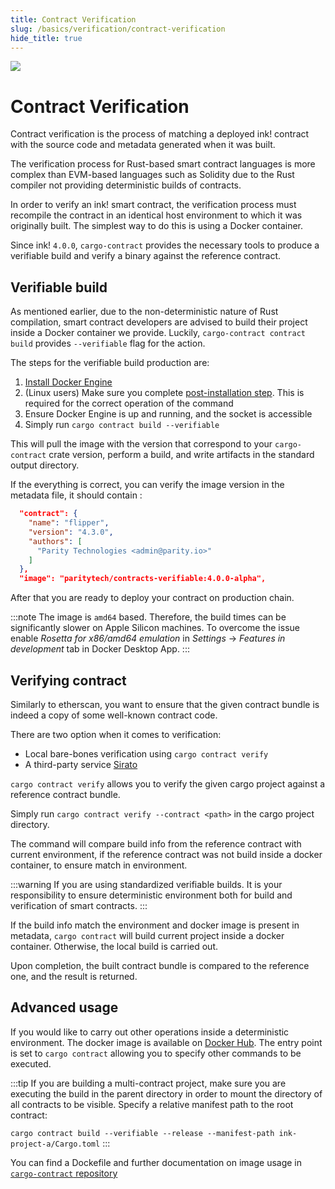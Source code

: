 ```yaml
---
title: Contract Verification
slug: /basics/verification/contract-verification
hide_title: true
---
```


<img src="/img/title/magnifying-glass.svg" className="titlePic" />

# Contract Verification

Contract verification is the process of matching a deployed ink! contract 
with the source code and metadata generated when it was built. 

The verification process for Rust-based smart contract languages is more
complex than EVM-based languages such as Solidity due to the Rust 
compiler not providing deterministic builds of contracts. 

In order to verify an ink! smart contract, the verification
process must recompile the contract in an identical host environment to
which it was originally built. The simplest way to do this is using a Docker
container.

Since ink! `4.0.0`, `cargo-contract` provides the necessary tools to produce 
a verifiable build and verify a binary against the reference contract.

## Verifiable build

As mentioned earlier, due to the non-deterministic nature of Rust compilation,
smart contract developers are advised to build their project inside
a Docker container we provide. Luckily, `cargo-contract contract build`
provides `--verifiable` flag for the action.

The steps for the verifiable build production are:
1. [Install Docker Engine](https://docs.docker.com/engine/install/)
2. (Linux users) Make sure you complete [post-installation step](https://docs.docker.com/engine/install/linux-postinstall/).
This is required for the correct operation of the command
4. Ensure Docker Engine is up and running, and the socket is accessible
3. Simply run `cargo contract build --verifiable`

This will pull the image with the version that correspond to your `cargo-contract` crate version,
perform a build, and write artifacts in the standard output directory.

If the everything is correct, you can verify the image version in the metadata file,
it should contain :
```json
  "contract": {
    "name": "flipper",
    "version": "4.3.0",
    "authors": [
      "Parity Technologies <admin@parity.io>"
    ]
  },
  "image": "paritytech/contracts-verifiable:4.0.0-alpha",
```

After that you are ready to deploy your contract on production chain.

:::note
The image is `amd64` based. Therefore, the build times can be significantly slower
on Apple Silicon machines. To overcome the issue enable _Rosetta for x86/amd64 emulation_ 
in _Settings_ -> _Features in development_ tab in Docker Desktop App.
:::

## Verifying contract

Similarly to etherscan, you want to ensure that the given contract bundle
is indeed a copy of some well-known contract code.

There are two option when it comes to verification:
* Local bare-bones verification using `cargo contract verify`
* A third-party service [Sirato](/basics/verification/sirato)

`cargo contract verify` allows you to verify the given cargo project
against a reference contract bundle. 

Simply run `cargo contract verify --contract <path>` 
in the cargo project directory. 

The command will compare build info from the reference contract with current environment,
if the reference contract was not build inside a docker container,
to ensure match in environment.

:::warning
If you are using standardized verifiable builds. It is your responsibility
to ensure deterministic environment both for build and verification of 
smart contracts.
:::

If the build info match the environment and docker image is present in metadata,
`cargo contract` will build current project inside a docker container. 
Otherwise, the local build is carried out.

Upon completion, the built contract bundle is compared to the reference one,
and the result is returned.

## Advanced usage

If you would like to carry out other operations inside a deterministic environment.
The docker image is available on [Docker Hub](https://hub.docker.com/repository/docker/paritytech/contracts-verifiable/general).
The entry point is set to `cargo contract` allowing you to specify other commands to be
executed.

:::tip
If you are building a multi-contract project, 
make sure you are executing the build in the parent directory in order to mount the directory 
of all contracts to be visible. Specify a relative manifest path to the root contract: 

`cargo contract build --verifiable --release --manifest-path ink-project-a/Cargo.toml`
:::

You can find a Dockefile and further documentation on image usage 
in [`cargo-contract` repository](https://github.com/paritytech/cargo-contract/tree/master/build-image)